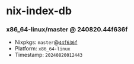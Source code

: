 # nix-index-db
### x86_64-linux/master @ 240820.44f636f
- Nixpkgs: `master`@[`44f636f`](https://github.com/NixOS/nixpkgs/commit/44f636f8cb95238dabd5f33d00557329c0681cd5)
- Platform: `x86_64-linux`
- Timestamp: `20240820012443`
